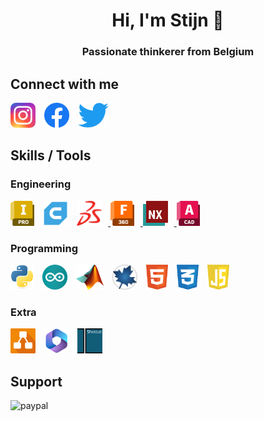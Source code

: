 <h1 align="center">Hi, I'm Stijn 👋</h1>
<h3 align="center">Passionate thinkerer from Belgium</h3>

<h2 align="left">Connect with me</h2>
<p align="left">
    <a href="https://www.instagram.com/carelsbergh_stijn" target="blank"><img src="instagram.png" alt="instagram" style="height: 40px; margin-right: 10px;"/></a>
    <a href="https://www.facebook.com/stijn.carelsbergh" target="blank"><img src="facebook.png" alt="facebook" style="height: 40px; margin-right: 10px;"/></a>
    <a href="https://twitter.com/carelsberghs" target="blank"><img src="twitter.png" alt="twitter" style="height: 40px; margin-right: 10px;"/></a>
</p>

<h2 align="left">Skills / Tools</h2>
<h3 align="left">Engineering</h3>
<p align="left">
    <a href="https://www.autodesk.com/products/inventor" target="_blank" rel="noreferrer"> <img src="inventor.svg" alt="inventor" style="height: 40px; margin-right: 10px;"/></a>
    <a href="https://ultimaker.com/software/ultimaker-cura" target="_blank" rel="noreferrer"> <img src="cura.svg" alt="cura" style="height: 40px; margin-right: 10px;"/></a>
    <a href="https://www.solidworks.com/" target="_blank" rel="noreferrer"> <img src="solidworks.png" alt="solidworks" style="height: 40px; margin-right: 10px;"/> </a>
    <a href="https://www.autodesk.com/products/fusion-360" target="_blank" rel="noreferrer"> <img src="fusion360.svg" alt="fusion360" style="height: 40px; margin-right: 10px;"/> </a>
    <a href="https://www.plm.automation.siemens.com/global/en/products/nx/" target="_blank" rel="noreferrer"> <img src="nx.svg" alt="nx" style="height: 40px; margin-right: 10px;"/> </a>
    <a href="https://www.autodesk.com/products/autocad" target="_blank" rel="noreferrer"> <img src="autocad.svg" alt="autocad" style="height: 40px; margin-right: 10px;"/> </a>
</p>
<h3 align="left">Programming</h3>
<p align="left">
    <a href="https://www.python.org" target="_blank" rel="noreferrer"> <img src="python.png" alt="python" style="height: 40px; margin-right: 10px;"/></a> 
    <a href="https://www.arduino.cc/" target="_blank" rel="noreferrer"> <img src="arduino.svg" alt="arduino" style="height: 40px; margin-right: 10px;"/></a>
    <a href="https://www.mathworks.com/" target="_blank" rel="noreferrer"> <img src="matlab.png" alt="matlab" style="height: 40px; margin-right: 10px;"/></a> 
    <a href="https://www.maplesoft.com/products/Maple/" target="_blank" rel="noreferrer"> <img src="maple.svg" alt="maple" style="height: 40px; margin-right: 10px;"/></a>
    <a href="https://www.w3.org/html/" target="_blank" rel="noreferrer"> <img src="html5.svg" alt="html5" style="height: 40px; margin-right: 10px;"/></a>
    <a href="https://www.w3schools.com/css/" target="_blank" rel="noreferrer"> <img src="css3.svg" alt="css3" style="height: 40px; margin-right: 10px;"/></a>
    <a href="https://developer.mozilla.org/en-US/docs/Web/JavaScript" target="_blank" rel="noreferrer"> <img src="javascript.svg" alt="javascript" style="height: 40px; margin-right: 10px;"/></a>
</p>
<h3 align="left">Extra</h3>
<p align="left">
    <a href="https://app.diagrams.net" target="_blank" rel="noreferrer"> <img src="drawio.png" alt="drawio" style="height: 40px; margin-right: 10px;"/></a>
    <a href="https://www.office.com/" target="_blank" rel="noreferrer"> <img src="ms365.png" alt="ms365" style="height: 40px; margin-right: 10px;"/></a>
    <a href="https://shotcut.org/" target="_blank" rel="noreferrer"> <img src="shotcut.png" alt="shotcut" style="height: 40px; margin-right: 10px;"/></a>
</p>

<h2 align="left">Support</h2>
<p>
    <a href="https://www.paypal.com/donate/?hosted_button_id=9RDTWTXFRXVKW" target="_blank" rel="noopener noreferrer"><img align="left" src="paypal.png" alt="paypal" style="height: 40px; margin-right: 10px;"></a>
</p>
<br><br>
